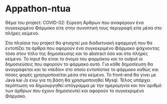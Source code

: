 # Appathon-ntua 
Θέμα του project: COVID-02: Εύρεση Άρθρων που αναφέρουν ένα συγκεκριμένο Φάρμακο είτε στην συνοπτική τους περιγραφή είτε μέσα στο πλήρες κείμενο. 

Στα πλαίσια του project θα φτιαχτεί μια διαδικτυακή εφαρμογή που θα εντοπίζει τα άρθρα που αφορούν ένα συγκεκριμένο Φάρμακο ψάχνοντας τόσο στον τίτλο της δημοσίευσης και το abstract όσο και στο πλήρες κείμενο.
Το input θα είναι το όνομα του φαρμάκου και το output οι δημοσιεύσεις που αφορούν το φάρμακο αυτό. Για κάθε δημοσίευση θα αναγράφεται και το «πεδίο» στο οποίο εντοπίστκε το φάρμακο καθώς και πόσες φορές  χρησιμοποιείται μέσα στο κείμενο.
Το front-end θα γίνει με Java kai Js ενώ για τη βάση θα χρησιμοποιηθεί Mysql.
Τέλος υπάρχει περίπτωση να δημιουργηθεί ιστόγραμμα με την ημερομηνία και τον αριθμό των άρθρων που έχουν δημοσιευτεί και αφορούν το συγκεκριμένο Φάρμακο. 
